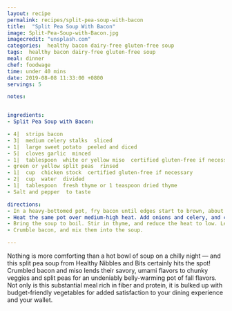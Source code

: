 ```yaml
---
layout: recipe
permalink: recipes/split-pea-soup-with-bacon
title:  "Split Pea Soup With Bacon"
image: Split-Pea-Soup-with-Bacon.jpg
imagecredit: "unsplash.com"
categories:  healthy bacon dairy-free gluten-free soup
tags:  healthy bacon dairy-free gluten-free soup
meal: dinner
chef: foodwage
time: under 40 mins
date: 2019-08-08 11:33:00 +0800
servings: 5

notes:


ingredients:
- Split Pea Soup with Bacon:

- 4|  strips bacon
- 3|  medium celery stalks  sliced
- 1|  large sweet potato  peeled and diced
- 5|  cloves garlic  minced
- 1|  tablespoon  white or yellow miso  certified gluten-free if necessary, optional
- green or yellow split peas  rinsed
- 1|  cup  chicken stock  certified gluten-free if necessary
- 2|  cup  water  divided
- 1|  tablespoon  fresh thyme or 1 teaspoon dried thyme
- Salt and pepper  to taste

directions:
- In a heavy-bottomed pot, fry bacon until edges start to brown, about 4–5 minutes. Line a plate with paper towels to absorb excess bacon fat. Reserve 1 1/2 tablespoons bacon fat remaining.
- Heat the same pot over medium-high heat. Add onions and celery, and cook for about 3 minutes, stirring occasionally. Add sweet potatoes, and cook for another 2 minutes. Add garlic and miso paste, and stir for a minute. (Note: If you don’t have miso, add more salt to taste.) Throw in the peas, and mix everything, cooking for another minute. Pour in the broth and 1 cup of water.
- Bring the soup to boil. Stir in thyme, and reduce the heat to low. Let the soup simmer, partially covered, for 45 minutes, or until split peas are just tender. If all the liquids are nearly gone, add 1–2 cups of water, depending on how brothy you want your soup. If you want mushier split peas, cook for another 15–20 minutes. Season to taste with salt and pepper.
- Crumble bacon, and mix them into the soup.

---
```


Nothing is more comforting than a hot bowl of soup on a chilly night — and this split pea soup from Healthy Nibbles and Bits certainly hits the spot! Crumbled bacon and miso lends their savory, umami flavors to chunky veggies and split peas for an undeniably belly-warming pot of fall flavors. Not only is this substantial meal rich in fiber and protein, it is bulked up with budget-friendly vegetables for added satisfaction to your dining experience and your wallet.